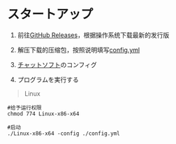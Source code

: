 # スタートアップ
1. 前往[GitHub Releases](https://github.com/nyancatda/ShionBot/releases)，根据操作系统下载最新的发行版

2. 解压下载的压缩包，按照说明填写[config.yml](configyml-template.md)

3. [チャットソフト](../SNS-Configuration/)のコンフィグ

4. プログラムを実行する
> Linux
``` shell
#给予运行权限
chmod 774 Linux-x86-x64

#启动
./Linux-x86-x64 -config ./config.yml
```